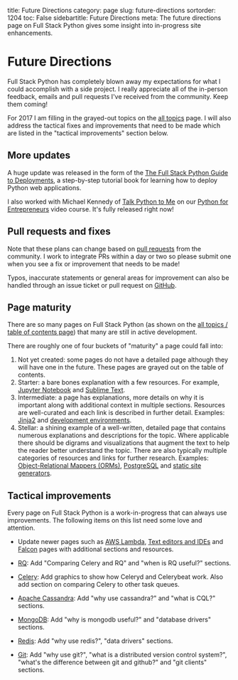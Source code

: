 title: Future Directions
category: page
slug: future-directions
sortorder: 1204
toc: False
sidebartitle: Future Directions
meta: The future directions page on Full Stack Python gives some insight into in-progress site enhancements.


# Future Directions
Full Stack Python has completely blown away my expectations for what I could
accomplish with a side project. I really appreciate all of the in-person 
feedback, emails and pull requests I've received from the community. Keep 
them coming!

For 2017 I am filling in the grayed-out topics on the 
[all topics](/table-of-contents.html) page. I will also address the
tactical fixes and improvements that need to be made which are listed
in the "tactical improvements" section below.


## More updates
A huge update was released in the form of the
[The Full Stack Python Guide to Deployments](http://www.deploypython.com/),
a step-by-step tutorial book for learning how to deploy Python web 
applications.

I also worked with Michael Kennedy of 
[Talk Python to Me](https://talkpython.fm) on our 
[Python for Entrepreneurs](https://training.talkpython.fm/courses/explore_entrepreneurs/python-for-entrepreneurs-build-and-launch-your-online-business)
video course. It's fully released right now!


## Pull requests and fixes
Note that these plans can change based on 
[pull requests](https://github.com/mattmakai/fullstackpython.com/pulls)
from the community. I work to integrate PRs within a day or two so please 
submit one when you see a fix or improvement that needs to be made!

Typos, inaccurate statements or general areas for improvement can also 
be handled through an issue ticket or pull request on
[GitHub](https://github.com/mattmakai/fullstackpython.com/).

## Page maturity
There are so many pages on Full Stack Python (as shown on the
[all topics / table of contents page](/table-of-contents.html))
that many are still in active development.

There are roughly one of four buckets of "maturity" a page could fall into:

1. Not yet created: some pages do not have a detailed page although
   they will have one in the future. These pages are grayed out on
   the table of contents.
2. Starter: a bare bones explanation with a few resources. For example,
   [Jupyter Notebook](/jupyter-notebook.html) and 
   [Sublime Text](/sublime-text.html).
3. Intermediate: a page has explanations, more details on why it is 
   important along with additional context in multiple sections. Resources
   are well-curated and each link is described in further detail.
   Examples: [Jinja2](/jinja2.html) and 
   [development environments](/development-environments.html).
4. Stellar: a shining example of a well-written, detailed page that 
   contains numerous explanations and descriptions for the topic. 
   Where applicable there should be digrams and visualizations that augment
   the text to help the reader better understand the topic.
   There are also typically multiple categories of resources and links
   for further research.
   Examples: 
   [Object-Relational Mappers (ORMs)](/object-relational-mappers-orms.html),
   [PostgreSQL](/postgresql.html) and 
   [static site generators](/static-site-generator.html).


## Tactical improvements
Every page on Full Stack Python is a work-in-progress that can always
use improvements. The following items on this list need some love and 
attention.

* Update newer pages such as [AWS Lambda](/aws-lambda.html), 
  [Text editors and IDEs](/text-editors-ides.html) and
  [Falcon](/falcon.html) pages with additional sections and resources.

* [RQ](/redis-queue-rq.html): Add "Comparing Celery and RQ" and 
  "when is RQ useful?" sections.

* [Celery](/celery.html): Add graphics to show how Celeryd and Celerybeat
  work. Also add section on comparing Celery to other task queues.

* [Apache Cassandra](/apache-cassandra.html): Add "why use cassandra?"
  and "what is CQL?" sections.

* [MongoDB](/mongodb.html): Add "why is mongodb useful?" and 
  "database drivers" sections.

* [Redis](/redis.html): Add "why use redis?", "data drivers" sections.

* [Git](/git.html): Add "why use git?", "what is a distributed version 
  control system?", "what's the difference between git and github?" and 
  "git clients" sections.

